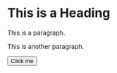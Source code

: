 <!-- My Skill -->

<!DOCTYPE html>
<html lang="en">

<meta charset="utf-8">
<title>My Skills within HTML, CSS, and JavaScript</title>

<body>
   <h1>This is a Heading</h1>
   <p>This is a paragraph.</p>
   <p>This is another paragraph.</p>
  <button>Click me</button>

</body>

</html>
